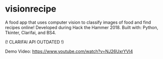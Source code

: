 # visionrecipe

A food app that uses computer vision to classify images of food and find recipes online! 
Developed during Hack the Hammer 2018. Built with: Python, Tkinter, Clarifai, and BS4.

(! CLARIFAI API OUTDATED !)

Demo Video: https://www.youtube.com/watch?v=NJ26UxrYVl4
